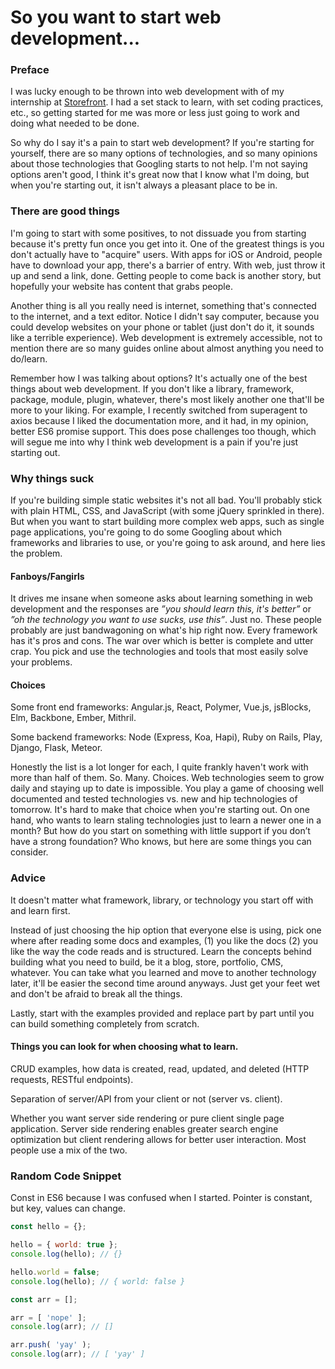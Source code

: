 # So you want to start web development...
<!---
Why I think getting started with web development is a pain in it's current
state and what advice I would give as you start out.
-->

### Preface

I was lucky enough to be thrown into web development with of my internship at
[Storefront](https://thestorefront.com). I had a set stack to learn, with set
coding practices, etc., so getting started for me was more or less just going
to work and doing what needed to be done.

So why do I say it's a pain to start web development? If you're
starting for yourself, there are so many options of technologies, and so many
opinions about those technologies that Googling starts to not help. I'm not
saying options aren't good, I think it's great now that I know what I'm doing,
but when you're starting out, it isn't always a pleasant place to be in.

### There are good things

I'm going to start with some positives, to not dissuade you from starting
because it's pretty fun once you get into it. One of the greatest things is
you don't actually have to "acquire" users. With apps for iOS or Android, people
have to download your app, there's a barrier of entry. With web, just throw it
up and send a link, done. Getting people to come back is another story, but
hopefully your website has content that grabs people.

Another thing is all you really need is internet, something that's connected
to the internet, and a text editor. Notice I didn't say computer, because you
could develop websites on your phone or tablet (just don't do it, it sounds like
a terrible experience). Web development is extremely accessible, not to mention
there are so many guides online about almost anything you need to do/learn.

Remember how I was talking about options? It's actually one of the best
things about web development. If you don't like a library, framework, package,
module, plugin, whatever, there's most likely another one that'll be more to
your liking. For example, I recently switched from superagent to axios because
I liked the documentation more, and it had, in my opinion, better ES6 promise
support. This does pose challenges too though, which will segue me into why
I think web development is a pain if you're just starting out.

### Why things suck

If you're building simple static websites it's not all bad. You'll probably
stick with plain HTML, CSS, and JavaScript (with some jQuery sprinkled in
there). But when you want to start building more
complex web apps, such as single page applications, you're going to do some
Googling about which frameworks and libraries to use, or you're going to ask
around, and here lies the problem.

#### Fanboys/Fangirls

It drives me insane when someone asks about learning something in web
development and the responses are *”you should learn this, it's better”* or
*”oh the technology you want to use sucks, use this”*. Just no. These people
probably are just bandwagoning on what's hip right now. Every framework has it's
pros and cons. The war over which is better is complete and utter crap. You pick
and use the technologies and tools that most easily solve your problems.

#### Choices

Some front end frameworks: Angular.js, React, Polymer, Vue.js, jsBlocks, Elm,
Backbone, Ember, Mithril.

Some backend frameworks: Node (Express, Koa, Hapi), Ruby on Rails, Play, Django,
Flask, Meteor.

Honestly the list is a lot longer for each, I quite frankly haven't work with
more than half of them. So. Many. Choices. Web technologies seem to grow daily
and staying up to date is impossible. You play a game of choosing well
documented and tested technologies vs. new and hip technologies of tomorrow.
It's hard to make that choice when you're starting out. On one hand, who wants
to learn staling technologies just to learn a newer one in a month? But how do
you start on something with little support if you don’t have a strong
foundation? Who knows, but here are some things you can consider.

### Advice

It doesn't matter what framework, library, or technology you start off with and
learn first.

Instead of just choosing the hip option that everyone else is using, pick one
where after reading some docs and examples, (1) you like the docs (2) you like
the way the code reads and is structured. Learn the concepts behind building
what you need to build, be it a blog, store, portfolio, CMS, whatever. You can
take what you learned and move to another technology later, it'll be easier the
second time around anyways. Just get your feet wet and don't be afraid to break
all the things.

Lastly, start with the examples provided and replace part by part until you can
build something completely from scratch.

#### Things you can look for when choosing what to learn.

CRUD examples, how data is created, read, updated, and deleted (HTTP requests,
RESTful endpoints).

Separation of server/API from your client or not (server vs. client).

Whether you want server side rendering or pure client single page application.
Server side rendering enables greater search engine optimization but client
rendering allows for better user interaction. Most people use a mix of the two.

### Random Code Snippet

Const in ES6 because I was confused when I started. Pointer is constant, but
key, values can change.

```js
const hello = {};

hello = { world: true };
console.log(hello); // {}

hello.world = false;
console.log(hello); // { world: false }

const arr = [];

arr = [ 'nope' ];
console.log(arr); // []

arr.push( 'yay' );
console.log(arr); // [ 'yay' ]
```
